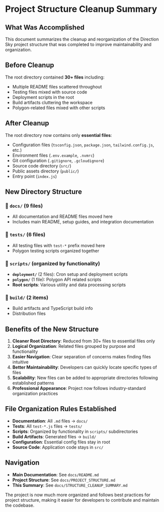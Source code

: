 # Project Structure Cleanup Summary

## What Was Accomplished

This document summarizes the cleanup and reorganization of the Direction Sky project structure that was completed to improve maintainability and organization.

## Before Cleanup

The root directory contained **30+ files** including:
- Multiple README files scattered throughout
- Testing files mixed with source code
- Deployment scripts in the root
- Build artifacts cluttering the workspace
- Polygon-related files mixed with other scripts

## After Cleanup

The root directory now contains only **essential files**:
- Configuration files (`tsconfig.json`, `package.json`, `tailwind.config.js`, etc.)
- Environment files (`.env.example`, `.nvmrc`)
- Git configuration (`.gitignore`, `.gcloudignore`)
- Source code directory (`src/`)
- Public assets directory (`public/`)
- Entry point (`index.js`)

## New Directory Structure

### 📁 `docs/` (9 files)
- All documentation and README files moved here
- Includes main README, setup guides, and integration documentation

### 📁 `tests/` (6 files)
- All testing files with `test-*` prefix moved here
- Polygon testing scripts organized together

### 📁 `scripts/` (organized by functionality)
- **`deployment/`** (2 files): Cron setup and deployment scripts
- **`polygon/`** (1 file): Polygon API related scripts
- **Root scripts**: Various utility and data processing scripts

### 📁 `build/` (2 items)
- Build artifacts and TypeScript build info
- Distribution files

## Benefits of the New Structure

1. **Cleaner Root Directory**: Reduced from 30+ files to essential files only
2. **Logical Organization**: Related files grouped by purpose and functionality
3. **Easier Navigation**: Clear separation of concerns makes finding files intuitive
4. **Better Maintainability**: Developers can quickly locate specific types of files
5. **Scalability**: New files can be added to appropriate directories following established patterns
6. **Professional Appearance**: Project now follows industry-standard organization practices

## File Organization Rules Established

- **Documentation**: All `.md` files → `docs/`
- **Tests**: All `test-*.js` files → `tests/`
- **Scripts**: Organized by functionality in `scripts/` subdirectories
- **Build Artifacts**: Generated files → `build/`
- **Configuration**: Essential config files stay in root
- **Source Code**: Application code stays in `src/`

## Navigation

- **Main Documentation**: See `docs/README.md`
- **Project Structure**: See `docs/PROJECT_STRUCTURE.md`
- **This Summary**: See `docs/STRUCTURE_CLEANUP_SUMMARY.md`

The project is now much more organized and follows best practices for project structure, making it easier for developers to contribute and maintain the codebase. 